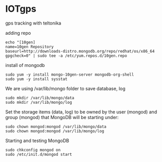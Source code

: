 # IOTgps
gps tracking with teltonika

adding repo

```
echo "[10gen]
name=10gen Repository 
baseurl=http://downloads-distro.mongodb.org/repo/redhat/os/x86_64 
gpgcheck=0" | sudo tee -a /etc/yum.repos.d/10gen.repo 
```

install of mongodb

```
sudo yum -y install mongo-10gen-server mongodb-org-shell 
sudo yum -y install sysstat 
```
We are using /var/lib/mongo folder to save database, log


```
sudo mkdir /var/lib/mongo/data 
sudo mkdir /var/lib/mongo/log 

```
Set the storage items (data, log) to be owned by the user (mongod) and group (mongod) that MongoDB will be starting under:

```
sudo chown mongod:mongod /var/lib/mongo/data 
sudo chown mongod:mongod /var/lib/mongo/log 
```

Starting and testing MongoDB

```
sudo chkconfig mongod on 
sudo /etc/init.d/mongod start 
```